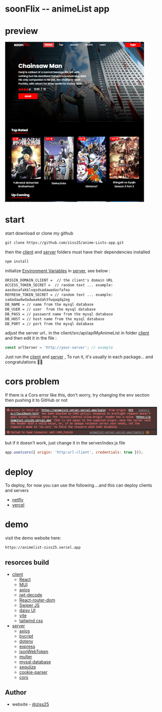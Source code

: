 # soonFlix -- animeList app

# preview

![Design preview for the animelist](./client/public/animelist.png)

# start

start download or clone my github

```txt
git clone https://github.com/ziss25/anime-Lists-app.git
```

then the [client](#) and [server](#) folders must have their dependencies installed

```txt
npm install
```

initialize [Environment Variables](#) in [server](#), see below :

```env
ORIGIN_DOMAIN_CLIENT =  // the client's domain URL
ACCESS_TOKEN_SECRET =  // random text ... example: aasdasafakklvqsdsadawadasfafea
REFRESH_TOKEN_SECRET = // random text ... example: sadadawdwdadwaakdah3fwqaqdq2eg
DB_NAME = // name from the mysql database
DB_USER = // user  from the mysql database
DB_PASS = // password name from the mysql database
DB_HOST = // host name from the mysql database
DB_PORT = // port from the mysql database

```

adjust the server url.. in the client/src/api/apiMyAnimeList in folder [client](#) and then edit it in the file :

```js
const urlServer = 'http://your-server'; // example
```

Just run the [client](#) and [server](#) , To run it, it's usually in each package... and congratulations 👋👋

# cors problem

If there is a Cors error like this, don't worry, try changing the env section then pushing it to GitHub or not

![Design preview for the animelist](./client/public/animelist-error-cors.png)

but if it doesn't work, just change it in the server/index.js file

```js
app.use(cors({ origin: 'http:url-client', credentials: true }));
```

# deploy

To deploy, for now you can use the following....and this can deploy clients and servers

- [netfly](#the-challenge)
- [vercel](#screenshot)

# demo

visit the demo website here:

```txt
https://animelist-ziss25.vercel.app
```

## resorces build

- [client](#overview)
  - [React](#the-challenge)
  - [MUI](#screenshot)
  - [axios](#links)
  - [jwt-decode](#links)
  - [React-router-dom](#links)
  - [Swiper JS](#links)
  - [daisy UI](#links)
  - [vite](#links)
  - [tailwind css](#links)
- [server](#my-process)
  - [axios](#built-with)
  - [bycript](#what-i-learned)
  - [dotenv](#what-i-learned)
  - [express](#what-i-learned)
  - [jsonWebToken](#what-i-learned)
  - [multer](#what-i-learned)
  - [mysql database](#what-i-learned)
  - [sequlize](#what-i-learned)
  - [cookie-parser](#)
  - [cors](#)

## Author

- website - [@ziss25](https://ziss25.github.io)
